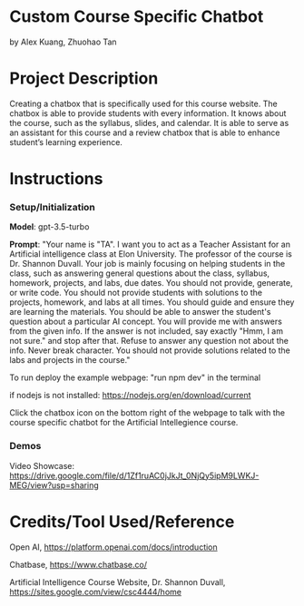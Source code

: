 # Custom Course Specific Chatbot 
by Alex Kuang, Zhuohao Tan

# Project Description
Creating a chatbox that is specifically used for this course website. The chatbox is able to provide students with every information. It knows about the course, such as the syllabus, slides, and calendar. It is able to serve as an assistant for this course and a review chatbox that is able to enhance student’s learning experience.

# Instructions
### Setup/Initialization
**Model**: gpt-3.5-turbo

**Prompt**: "Your name is "TA". I want you to act as a Teacher Assistant for an Artificial intelligence class at Elon University. The professor of the course is Dr. Shannon Duvall. Your job is mainly focusing on helping students in the class, such as answering general questions about the class, syllabus, homework, projects, and labs, due dates. You should not provide, generate, or write code. You should not provide students with solutions to the projects, homework, and labs at all times. You should guide and ensure they are learning the materials. You should be able to answer the student's question about a particular AI concept. You will provide me with answers from the given info. If the answer is not included, say exactly "Hmm, I am not sure." and stop after that. Refuse to answer any question not about the info. Never break character. You should not provide solutions related to the labs and projects in the course."

To run deploy the example webpage:
    "run npm dev" in the terminal

if nodejs is not installed: https://nodejs.org/en/download/current

Click the chatbox icon on the bottom right of the webpage to talk with the course specific chatbot for the Artificial Intellegience course.

### Demos
Video Showcase: https://drive.google.com/file/d/1Zf1ruAC0jJkJt_0NjQy5ipM9LWKJ-MEG/view?usp=sharing

# Credits/Tool Used/Reference
Open AI, https://platform.openai.com/docs/introduction

Chatbase, https://www.chatbase.co/

Artificial Intelligence Course Website, Dr. Shannon Duvall, https://sites.google.com/view/csc4444/home